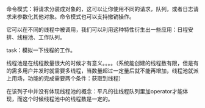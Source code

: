 命令模式：将请求分装成对象的，这可以让你使用不同的请求，队列，或者日志请求来参数化其他对象。命令模式也可以支持撤销操作。


它可以在不同的线程中被调用，我们可以利用这种特性衍生出一些应用：日程安排、线程池、工作队列。


task：模拟一下线程的工作。


线程池是在线程数量很大的时候才有意义。。。。（系统能创建的线程数有限，但是有的需多用户并发时就需要多线程，当数量超过一定量后就不能再增加，线程池就派上用场，功能的完成需要两个条件：获取到线程）





在该列子中并没有体现线程池的概念：平凡的往线程队列里加operator才能体现，而这个时候线程池中的线程数是一定的。
